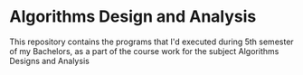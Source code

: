 # Algorithms Design and Analysis

This repository contains the programs that I'd executed during 5th semester of my Bachelors, as a part of the course work for the subject Algorithms Designs and Analysis